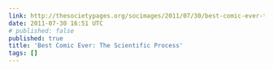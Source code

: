 ```yaml
---
link: http://thesocietypages.org/socimages/2011/07/30/best-comic-ever-the-scientific-process/
date: 2011-07-30 16:51 UTC
# published: false
published: true
title: 'Best Comic Ever: The Scientific Process'
tags: []
---
```



